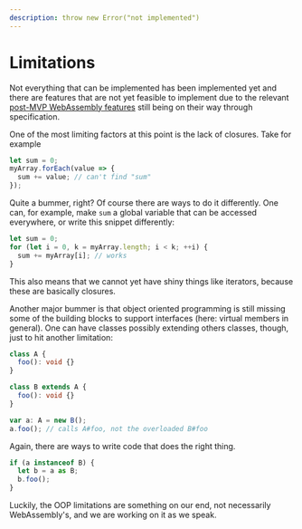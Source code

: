 ```yaml
---
description: throw new Error("not implemented")
---
```


# Limitations

Not everything that can be implemented has been implemented yet and there are features that are not yet feasible to implement due to the relevant [post-MVP WebAssembly features](https://webassembly.org/docs/future-features/) still being on their way through specification.

One of the most limiting factors at this point is the lack of closures. Take for example

```typescript
let sum = 0;
myArray.forEach(value => {
  sum += value; // can't find "sum"
});
```

Quite a bummer, right? Of course there are ways to do it differently. One can, for example, make `sum` a global variable that can be accessed everywhere, or write this snippet differently:

```typescript
let sum = 0;
for (let i = 0, k = myArray.length; i < k; ++i) {
  sum += myArray[i]; // works
}
```

This also means that we cannot yet have shiny things like iterators, because these are basically closures.

Another major bummer is that object oriented programming is still missing some of the building blocks to support interfaces \(here: virtual members in general\). One can have classes possibly extending others classes, though, just to hit another limitation:

```typescript
class A {
  foo(): void {}
}

class B extends A {
  foo(): void {}
}

var a: A = new B();
a.foo(); // calls A#foo, not the overloaded B#foo
```

Again, there are ways to write code that does the right thing.

```typescript
if (a instanceof B) {
  let b = a as B;
  b.foo();
}
```

Luckily, the OOP limitations are something on our end, not necessarily WebAssembly's, and we are working on it as we speak.

